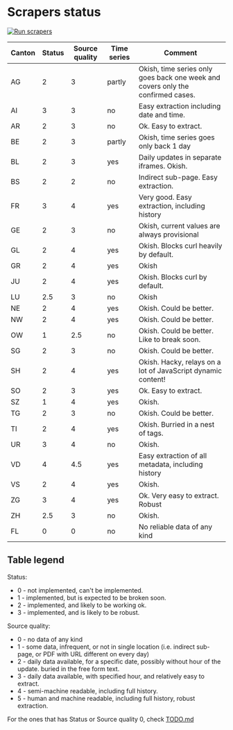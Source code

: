 # Scrapers status

[![Run scrapers](https://github.com/openZH/covid_19/workflows/Run%20scrapers/badge.svg)](https://github.com/openZH/covid_19/actions?query=workflow%3A%22Run+scrapers%22)

| Canton | Status | Source quality | Time series | Comment                                                                         |
| ------ | ------ | -------------- | ------------| ------------------------------------------------------------------------------- |
| AG     | 2      | 3              | partly      | Okish, time series only goes back one week and covers only the confirmed cases. |
| AI     | 3      | 3              | no          | Easy extraction including date and time.                                        |
| AR     | 2      | 3              | no          | Ok. Easy to extract.                                                            |
| BE     | 2      | 3              | partly      | Okish, time series goes only back 1 day                                         |
| BL     | 2      | 3              | yes         | Daily updates in separate iframes. Okish.                                       |
| BS     | 2      | 2              | no          | Indirect sub-page. Easy extraction.                                             |
| FR     | 3      | 4              | yes         | Very good. Easy extraction, including history                                   |
| GE     | 2      | 3              | no          | Okish, current values are always provisional                                    |
| GL     | 2      | 4              | yes         | Okish. Blocks curl heavily by default.                                          |
| GR     | 2      | 4              | yes         | Okish                                                                           |
| JU     | 2      | 4              | yes         | Okish. Blocks curl by default.                                                  |
| LU     | 2.5    | 3              | no          | Okish                                                                           |
| NE     | 2      | 4              | yes         | Okish. Could be better.                                                         |
| NW     | 2      | 4              | yes         | Okish. Could be better.                                                         |
| OW     | 1      | 2.5            | no          | Okish. Could be better. Like to break soon.                                     |
| SG     | 2      | 3              | no          | Okish. Could be better.                                                         |
| SH     | 2      | 4              | yes         | Okish. Hacky, relays on a lot of JavaScript dynamic content!                    |
| SO     | 2      | 3              | yes         | Ok. Easy to extract.                                                            |
| SZ     | 1      | 4              | yes         | Okish.                                                                          |
| TG     | 2      | 3              | no          | Okish. Could be better.                                                         |
| TI     | 2      | 4              | yes         | Okish. Burried in a nest of tags.                                               |
| UR     | 3      | 4              | no          | Okish.                                                                          |
| VD     | 4      | 4.5            | yes         | Easy extraction of all metadata, including history                              |
| VS     | 2      | 4              | yes         | Okish.                                                                          |
| ZG     | 3      | 4              | yes         | Ok. Very easy to extract. Robust                                                |
| ZH     | 2.5    | 3              | no          | Okish.                                                                          |
| FL     | 0      | 0              | no          | No reliable data of any kind                                                    |

## Table legend

Status:
  * 0 - not implemented, can't be implemented.
  * 1 - implemented, but is expected to be broken soon.
  * 2 - implemented, and likely to be working ok.
  * 3 - implemented, and is likely to be robust.

Source quality:
  * 0 - no data of any kind
  * 1 - some data, infrequent, or not in single location (i.e. indirect sub-page, or PDF with URL different on every day)
  * 2 - daily data available, for a specific date, possibly without hour of the update. buried in the free form text.
  * 3 - daily data available, with specified hour, and relatively easy to extract.
  * 4 - semi-machine readable, including full history.
  * 5 - human and machine readable, including full history, robust extraction.

For the ones that has Status or Source quality 0, check [TODO.md](TODO.md)
